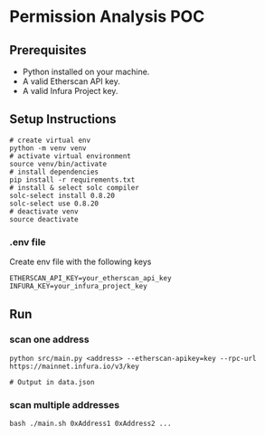# Permission Analysis POC

## Prerequisites

- Python installed on your machine.
- A valid Etherscan API key.
- A valid Infura Project key.

## Setup Instructions

```shell
# create virtual env
python -m venv venv
# activate virtual environment
source venv/bin/activate
# install dependencies
pip install -r requirements.txt
# install & select solc compiler
solc-select install 0.8.20
solc-select use 0.8.20
# deactivate venv
source deactivate
```

### .env file

Create env file with the following keys

```
ETHERSCAN_API_KEY=your_etherscan_api_key
INFURA_KEY=your_infura_project_key
```

## Run

### scan one address

```shell
python src/main.py <address> --etherscan-apikey=key --rpc-url https://mainnet.infura.io/v3/key

# Output in data.json
```

### scan multiple addresses

```shell
bash ./main.sh 0xAddress1 0xAddress2 ...
```
